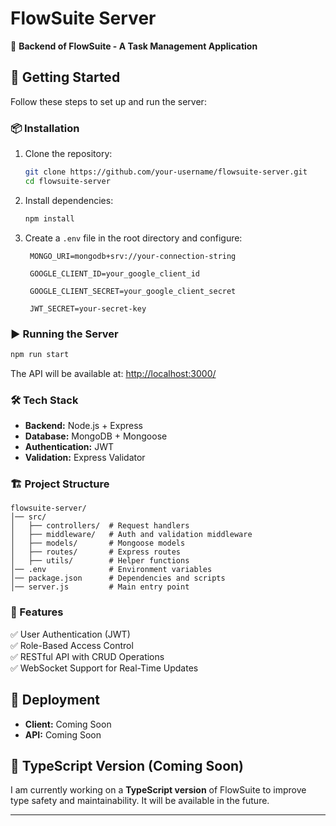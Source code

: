 # FlowSuite Server

📌 **Backend of FlowSuite - A Task Management Application**

## 🚀 Getting Started

Follow these steps to set up and run the server:

### 📦 Installation

1. Clone the repository:
   ```sh
   git clone https://github.com/your-username/flowsuite-server.git
   cd flowsuite-server
   ```
2. Install dependencies:
   ```sh
   npm install
   ```
3. Create a `.env` file in the root directory and configure:

   ```env
    MONGO_URI=mongodb+srv://your-connection-string

    GOOGLE_CLIENT_ID=your_google_client_id

    GOOGLE_CLIENT_SECRET=your_google_client_secret

    JWT_SECRET=your-secret-key
   ```

### ▶️ Running the Server

```sh
npm run start
```

The API will be available at: [http://localhost:3000/](http://localhost:3000/)

### 🛠 Tech Stack

- **Backend:** Node.js + Express
- **Database:** MongoDB + Mongoose
- **Authentication:** JWT
- **Validation:** Express Validator

### 🏗 Project Structure

```
flowsuite-server/
│── src/
│   ├── controllers/  # Request handlers
│   ├── middleware/   # Auth and validation middleware
│   ├── models/       # Mongoose models
│   ├── routes/       # Express routes
│   ├── utils/        # Helper functions
│── .env              # Environment variables
│── package.json      # Dependencies and scripts
│── server.js         # Main entry point
```

### 📝 Features

✅ User Authentication (JWT)  
✅ Role-Based Access Control  
✅ RESTful API with CRUD Operations  
✅ WebSocket Support for Real-Time Updates

## 🔗 Deployment

- **Client:** Coming Soon
- **API:** Coming Soon

## 🚀 TypeScript Version (Coming Soon)

I am currently working on a **TypeScript version** of FlowSuite to improve type safety and maintainability. It will be available in the future.


---

